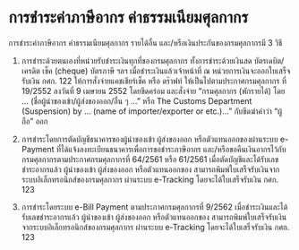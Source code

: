 
การชำระค่าภาษีอากร ค่าธรรมเนียมศุลกากร 
==

การชำระค่าภาษีอากร ค่าธรรมเนียมศุลกากร รายได้อื่น และ/หรือเงินประกันของกรมศุลกากรมี 3 วิธี

1.   การชำระด้วยตนเองที่หน่วยรับชำระเงินทุกที่ของกรมศุลกากร ทั้งการชำระด้วยเงินสด บัตรเดบิต/เครดิต เช็ค (cheque) บัตรภาษี ฯลฯ  เมื่อชำระเงินแล้วเจ้าหน้าที่ ณ หน่วยการเงินจะออกใบเสร็จรับเงิน กศก. 122 ให้การสั่งจ่ายแคชเชียร์เช็ค หรือ ดร๊าฟท์ ให้เป็นไปตามประกาศกรมศุลกากร ที่ 19/2552 ลงวันที่  9 เมษายน 2552 โดยขีดคร่อม และสั่งจ่าย “กรมศุลกากร (พักรายได้) โดย ... (ชื่อผู้นำของเข้า/ผู้ส่งของออก/อื่น ๆ ...” หรือ The Customs Department (Suspension) by … (name of importer/exporter or etc.)…” กับขีดฆ่าคำว่า “ผู้ถือ” ออก

2.  การชำระโดยการตัดบัญชีธนาคารของผู้นำของเข้า ผู้ส่งของออก หรือตัวแทนออกของผ่านระบบ e-Payment ที่ได้แจ้งลงทะเบียนธนาคารเพื่อการขอชำระภาษีอากร และ/หรือขอคืนเงินอากรไว้กับกรมศุลกากรตามประกาศกรมศุลกากรที่  64/2561 หรือ 61/2561 เมื่อตัดบัญชีและได้รับเลขชำระอากรแล้ว ผู้นำของเข้า ผู้ส่งของออก หรือตัวแทนออกของ  สามารถพิมพ์ใบเสร็จรับเงินจากระบบอิเล็กทรอนิกส์ของกรมศุลกากร ผ่านระบบ e-Tracking โดยจะได้ใบเสร็จรับเงิน กศก. 123

3.  การชำระโดยระบบ e-Bill Payment ตามประกาศกรมศุลกากรที่ 9/2562 เมื่อชำระเงินและได้รับเลขชำระอากรแล้ว ผู้นำของเข้า ผู้ส่งของออก หรือตัวแทนออกของ สามารถพิมพ์ใบเสร็จรับเงินจากระบบอิเล็กทรอนิกส์ของกรมศุลกากร ผ่านระบบ e-Tracking โดยจะได้ใบเสร็จรับเงิน กศก. 123


<!--stackedit_data:
eyJoaXN0b3J5IjpbMTk5OTExNDAxNCw3MzA5OTgxMTZdfQ==
-->